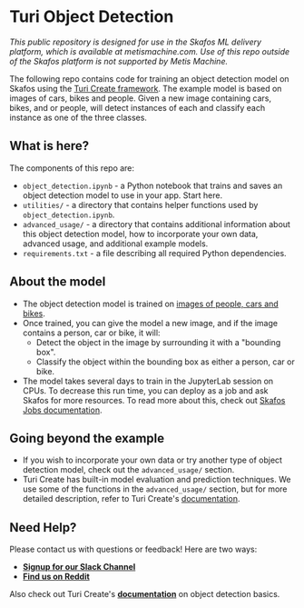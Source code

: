 # Turi Object Detection

_This public repository is designed for use in the Skafos ML delivery platform, which is available at metismachine.com. Use of this repo outside of the Skafos platform is not supported by Metis Machine._

The following repo contains code for training an object detection model on Skafos using the [Turi Create framework](https://apple.github.io/turicreate/docs/userguide/object_detection/). The example model is based on images of cars, bikes and people. Given a new image containing cars, bikes, and or people, will detect instances of each and classify each instance as one of the three classes.

## What is here?
The components of this repo are:

-  `object_detection.ipynb` - a Python notebook that trains and saves an object detection model to use in your app. Start here.
-  `utilities/` - a directory that contains helper functions used by `object_detection.ipynb`.
-  `advanced_usage/` - a directory that contains additional information about this object detection model, how to incorporate your own data, advanced usage, and additional example models.
-  `requirements.txt` - a file describing all required Python dependencies.

## About the model
-  The object detection model is trained on [images of people, cars and bikes](https://lear.inrialpes.fr/people/marszalek/data/ig02/).
-  Once trained, you can give the model a new image, and if the image contains a person, car or bike, it will:
    -  Detect the object in the image by surrounding it with a "bounding box".
    -  Classify the object within the bounding box as either a person, car or bike. 
-  The model takes several days to train in the JupyterLab session on CPUs. To decrease this run time, you can deploy as a job and ask Skafos for more resources. To read more about this, check out [Skafos Jobs documentation](https://docs.metismachine.io/docs/jobs-1).

## Going beyond the example
- If you wish to incorporate your own data or try another type of object detection model, check out the `advanced_usage/` section.
- Turi Create has built-in model evaluation and prediction techniques. We use some of the functions  in the `advanced_usage/` section, but for more detailed description, refer to Turi Create's [documentation](https://apple.github.io/turicreate/docs/api/turicreate.toolkits.evaluation.html).

## Need Help?
Please contact us with questions or feedback! Here are two ways:

-  [**Signup for our Slack Channel**](https://skafosai.slack.com)
-  [**Find us on Reddit**](https://reddit.com/r/skafos) 

Also check out Turi Create's [**documentation**](https://apple.github.io/turicreate/docs/userguide/object_detection) on object detection basics.